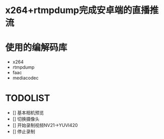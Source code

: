 x264+rtmpdump完成安卓端的直播推流
===

#  使用的编解码库
- x264
- rtmpdump 
- faac 
- mediacodec 



# TODOLIST
- [] 基本相机预览
- [] 切换摄像头
- [] 开始录制视频NV21->YUVI420
- [] 停止录制


